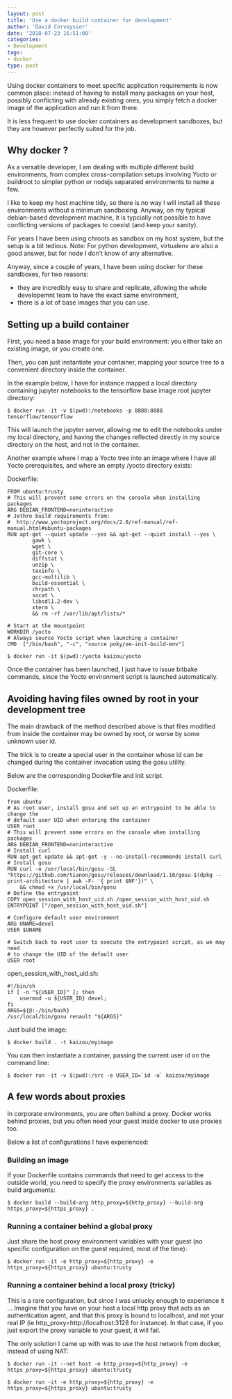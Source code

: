 ```yaml
---
layout: post
title: 'Use a docker build container for development'
author: 'David Corvoysier'
date: '2018-07-23 16:51:00'
categories:
- Development
tags:
- docker
type: post
---
```

Using docker containers to meet specific application requirements is now common place: 
instead of having to install many packages on your host, possibly conflicting with already
existing ones, you simply fetch a docker image of the application and run it from there. 

It is less frequent to use docker containers as development sandboxes, but they are however
perfectly suited for the job.

<!--more-->

## Why docker ?

As a versatile developer, I am dealing with multiple different build environments, from
complex cross-compilation setups involving Yocto or buildroot to simpler python or nodejs separated
environments to name a few.

I like to keep my host machine tidy, so there is no way I will install all these environments
without a minimum sandboxing. Anyway, on my typical debian-based development machine, it is
typcially not possible to have conflicting versions of packages to coexist (and keep your sanity).

For years I have been using chroots as sandbox on my host system, but the setup is a bit tedious.
Note: For python development, virtualenv are also a good answer, but for node I don't know of any alternative.

Anyway, since a couple of years, I have been using docker for these sandboxes, for two reasons:

- they are incredibly easy to share and replicate, allowing the whole developemnt team to have the exact same environment,
- there is a lot of base images that you can use.

## Setting up a build container

First, you need a base image for your build environment: you either take an existing image, or you create one.

Then, you can just instantiate your container, mapping your source tree to a convenient directory inside the container.

In the example below, I have for instance mapped a local directory containing jupyter notebooks to the tensorflow
base image root jupyter directory:

~~~~
$ docker run -it -v $(pwd):/notebooks -p 8888:8888 tensorflow/tensorflow
~~~~

This will launch the jupyter server, allowing me to edit the notebooks under my local directory, and having
the changes reflected directly in my source directory on the host, and not in the container.

Another example where I map a Yocto tree into an image where I have all Yocto prerequisites, and where an empty /yocto directory exists:

Dockerfile:
~~~~
FROM ubuntu:trusty
# This will prevent some errors on the console when installing packages
ARG DEBIAN_FRONTEND=noninteractive
# Jethro build requirements from:
#  http://www.yoctoproject.org/docs/2.0/ref-manual/ref-manual.html#ubuntu-packages
RUN apt-get --quiet update --yes && apt-get --quiet install --yes \
        gawk \
        wget \
        git-core \
        diffstat \
        unzip \
        texinfo \
        gcc-multilib \
        build-essential \
        chrpath \
        socat \
        libsdl1.2-dev \
        xterm \
        && rm -rf /var/lib/apt/lists/*

# Start at the mountpoint
WORKDIR /yocto
# Always source Yocto script when launching a container
CMD  ["/bin/bash", "-c", "source poky/oe-init-build-env"]
~~~~

~~~~
$ docker run -it $(pwd):/yocto kaizou/yocto
~~~~

Once the container has been launched, I just have to issue bitbake commands, since the Yocto environment script is launched automatically.

## Avoiding having files owned by root in your development tree

The main drawback of the method described above is that files modified from inside the container may be owned by root,
or worse by some unknown user id.

The trick is to create a special user in the container whose id can be changed during the container invocation using the 
gosu utility.

Below are the corresponding Dockerfile and init script.

Dockerfile:

~~~~
from ubuntu
# As root user, install gosu and set up an entrypoint to be able to change the
# default user UID when entering the container
USER root
# This will prevent some errors on the console when installing packages
ARG DEBIAN_FRONTEND=noninteractive
# Install curl
RUN apt-get update && apt-get -y --no-install-recommends install curl
# Install gosu
RUN curl -o /usr/local/bin/gosu -SL "https://github.com/tianon/gosu/releases/download/1.10/gosu-$(dpkg --print-architecture | awk -F- '{ print $NF'})" \
    && chmod +x /usr/local/bin/gosu
# Define the entrypoint
COPY open_session_with_host_uid.sh /open_session_with_host_uid.sh
ENTRYPOINT ["/open_session_with_host_uid.sh"]

# Configure default user environment
ARG UNAME=devel
USER $UNAME

# Switch back to root user to execute the entrypoint script, as we may need
# to change the UID of the default user
USER root
~~~~
open_session_with_host_uid.sh:
~~~~
#!/bin/sh
if [ -n "${USER_ID}" ]; then
    usermod -u ${USER_ID} devel;
fi
ARGS=${@:-/bin/bash}
/usr/local/bin/gosu renault "${ARGS}"
~~~~

Just build the image:

~~~~
$ docker build . -t kaizou/myimage
~~~~

You can then instantiate a container, passing the current user id on the command line:

~~~~
$ docker run -it -v $(pwd):/src -e USER_ID=`id -u` kaizou/myimage
~~~~

## A few words about proxies

In corporate environments, you are often behind a proxy. Docker works behind proxies, but you often need
your guest inside docker to use proxies too.

Below a list of configurations I have experienced:

### Building an image

If your Dockerfile contains commands that need to get access to the outside world, you need to specify the proxy
environments variables as build arguments:

~~~~
$ docker build --build-arg http_proxy=${http_proxy} --build-arg https_proxy=${https_proxy} .
~~~~

### Running a container behind a global proxy

Just share the host proxy environment variables with your guest (no specific configuration on the guest required, most of the time):

~~~~
$ docker run -it -e http_proxy=${http_proxy} -e https_proxy=${https_proxy} ubuntu:trusty
~~~~

### Running a container behind a local proxy (tricky)

This is a rare configuration, but since I was unlucky enough to experience it ...
Imagine that you have on your host a local http proxy that acts as an authentication agent, and that this proxy
is bound to localhost, and not your real IP (ie http_proxy=http://localhost:3128 for instance).
In that case, if you just export the proxy variable to your guest, it will fail.

The only solution I came up with was to use the host network from docker, instead of using NAT:

~~~~
$ docker run -it --net host -e http_proxy=${http_proxy} -e https_proxy=${https_proxy} ubuntu:trusty
~~~~

~~~~
$ docker run -it -e http_proxy=${http_proxy} -e https_proxy=${https_proxy} ubuntu:trusty
~~~~

